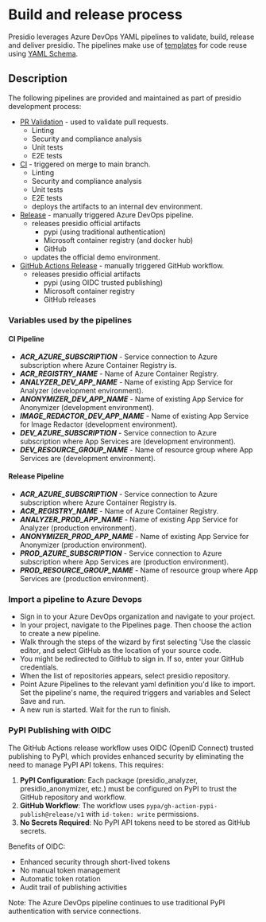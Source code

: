 # Build and release process

Presidio leverages Azure DevOps YAML pipelines to validate, build, release and deliver presidio.
The pipelines make use of [templates](https://docs.microsoft.com/en-us/azure/devops/pipelines/process/templates?view=azure-devops)
for code reuse using [YAML Schema](https://docs.microsoft.com/en-us/azure/devops/pipelines/yaml-schema?view=azure-devops&tabs=schema).

## Description

The following pipelines are provided and maintained as part of presidio development process:

-   [PR Validation](https://github.com/microsoft/presidio/blob/main/azure-pipelines.yml) - used to validate pull requests.
    -   Linting
    -   Security and compliance analysis
    -   Unit tests
    -   E2E tests
-   [CI](https://github.com/microsoft/presidio/blob/main/azure-pipelines-ci.yml) - triggered on merge to main branch.
    -   Linting
    -   Security and compliance analysis
    -   Unit tests
    -   E2E tests
    -   deploys the artifacts to an internal dev environment.
-   [Release](https://github.com/microsoft/presidio/blob/main/azure-pipelines.yml) - manually triggered Azure DevOps pipeline.
    -   releases presidio official artifacts
        -   pypi (using traditional authentication)
        -   Microsoft container registry (and docker hub)
        -   GitHub
    -   updates the official demo environment.
-   [GitHub Actions Release](https://github.com/microsoft/presidio/blob/main/.github/workflows/release.yml) - manually triggered GitHub workflow.
    -   releases presidio official artifacts
        -   pypi (using OIDC trusted publishing)
        -   Microsoft container registry
        -   GitHub releases

### Variables used by the pipelines

#### CI Pipeline

-   **_ACR_AZURE_SUBSCRIPTION_** - Service connection to Azure subscription where Azure Container Registry is.
-   **_ACR_REGISTRY_NAME_** - Name of Azure Container Registry.
-   **_ANALYZER_DEV_APP_NAME_** - Name of existing App Service for Analyzer (development environment).
-   **_ANONYMIZER_DEV_APP_NAME_** - Name of existing App Service for Anonymizer (development environment).
-   **_IMAGE_REDACTOR_DEV_APP_NAME_** - Name of existing App Service for Image Redactor (development environment).
-   **_DEV_AZURE_SUBSCRIPTION_** - Service connection to Azure subscription where App Services are (development environment).
-   **_DEV_RESOURCE_GROUP_NAME_** - Name of resource group where App Services are (development environment).

#### Release Pipeline

-   **_ACR_AZURE_SUBSCRIPTION_** - Service connection to Azure subscription where Azure Container Registry is.
-   **_ACR_REGISTRY_NAME_** - Name of Azure Container Registry.
-   **_ANALYZER_PROD_APP_NAME_** - Name of existing App Service for Analyzer (production environment).
-   **_ANONYMIZER_PROD_APP_NAME_** - Name of existing App Service for Anonymizer (production environment).
-   **_PROD_AZURE_SUBSCRIPTION_** - Service connection to Azure subscription where App Services are (production environment).
-   **_PROD_RESOURCE_GROUP_NAME_** - Name of resource group where App Services are (production environment).

### Import a pipeline to Azure Devops

-   Sign in to your Azure DevOps organization and navigate to your project.
-   In your project, navigate to the Pipelines page. Then choose the action to create a new pipeline.
-   Walk through the steps of the wizard by first selecting 'Use the classic editor, and select GitHub as the location of your source code.
-   You might be redirected to GitHub to sign in. If so, enter your GitHub credentials.
-   When the list of repositories appears, select presidio repository.
-   Point Azure Pipelines to the relevant yaml definition you'd like to import.
    Set the pipeline's name, the required triggers and variables and Select Save and run.
-   A new run is started. Wait for the run to finish.

### PyPI Publishing with OIDC

The GitHub Actions release workflow uses OIDC (OpenID Connect) trusted publishing to PyPI, which provides enhanced security by eliminating the need to manage PyPI API tokens. This requires:

1. **PyPI Configuration**: Each package (presidio_analyzer, presidio_anonymizer, etc.) must be configured on PyPI to trust the GitHub repository and workflow.
2. **GitHub Workflow**: The workflow uses `pypa/gh-action-pypi-publish@release/v1` with `id-token: write` permissions.
3. **No Secrets Required**: No PyPI API tokens need to be stored as GitHub secrets.

Benefits of OIDC:
- Enhanced security through short-lived tokens
- No manual token management
- Automatic token rotation
- Audit trail of publishing activities

Note: The Azure DevOps pipeline continues to use traditional PyPI authentication with service connections.
